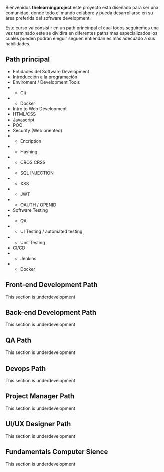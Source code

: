 Bienvenidos **thelearningproject** este proyecto esta diseñado para ser una comunidad, donde todo el mundo colabore y pueda desarrollarse en su área preferida del software development.

Este curso va consistir en un path princinpal el cual todos seguiremos una vez terminado este se  dividira en diferentes paths mas especializados los cuales pueden podran eleguir seguen entiendan es mas adecuado a sus habilidades. 

## Path principal
* Entidades del Software Development
* Introducción a la programación
* Enviroment / Development Tools
* * Git
* * Docker
* Intro to Web Development
* HTML/CSS
* Javascript
* POO
* Security (Web oriented)
* * Encription 
* * Hashing
* * CROS CRSS
* * SQL INJECTION
* * XSS
* * JWT
* * OAUTH / OPENID
* Software Testing 
* * QA
* * UI Testing / automated testing
* * Unit Testing
* CI/CD
* * Jenkins
* * Docker

## Front-end Development Path
This section is underdevelopment

## Back-end Development Path
This section is underdevelopment

## QA Path
This section is underdevelopment

## Devops Path
This section is underdevelopment

## Project Manager Path
This section is underdevelopment

## UI/UX Designer Path
This section is underdevelopment

## Fundamentals Computer Sience
This section is underdevelopment